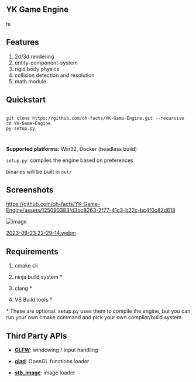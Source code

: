 
  

## YK Game Engine

  

hi


## Features
1. 2d/3d rendering
2. entity-component-system
3. rigid body physics
4. collision detection and resolution
5. math module
  

  

## Quickstart

```

git clone https://github.com/oh-facts/YK-Game-Engine.git --recursive
cd YK-Game-Engine
py setup.py

```

#
**Supported platforms:** Win32, Docker (headless build)
  

``setup.py``: compiles the engine based on preferences

  

binaries will be built in ``out/``


## Screenshots


https://github.com/oh-facts/YK-Game-Engine/assets/125090383/d3bc8263-2f77-41c3-b22c-bc4f0c82d618

![image](https://github.com/oh-facts/YK-Game-Engine/assets/125090383/e9e4411e-b3c7-4506-92df-da516292914e)

[2023-09-23 22-29-14.webm](https://github.com/oh-facts/YK-Game-Engine/assets/125090383/917af386-ddbb-4e59-8758-1581ac449bcd)


  

## Requirements

  

1. cmake cli

2. ninja build system *

3. clang *
4. VS Build tools *

\* These are optional. setup.py uses them to compile the engine, but you can run your own cmake command and pick your own compiler/build system.
  

## Third Party APIs

  

- **[GLFW](https://github.com/glfw/glfw)**: windowing / input handling

  

- **[glad](https://github.com/Dav1dde/glad)**: OpenGL functions loader

  

- **[stb_image](https://github.com/nothings/stb)**: image loader
